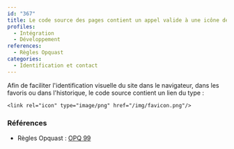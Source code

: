 ```yaml
---
id: "367"
title: Le code source des pages contient un appel valide à une icône de favori.
profiles:
  - Intégration
  - Développement
references:
  - Règles Opquast
categories:
  - Identification et contact
---
```


Afin de faciliter l'identification visuelle du site dans le navigateur, dans les favoris ou dans l'historique, le code source contient un lien du type :

    <link rel="icon" type="image/png" href="/img/favicon.png"/>

### Références
*   Règles Opquast : [OPQ 99](https://checklists.opquast.com/fr/assurance-qualite-web/le-code-source-des-pages-contient-un-appel-valide-a-un-icone-de-favori)

